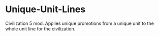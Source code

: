 # Unique-Unit-Lines
Civilization 5 mod. Applies unique promotions from a unique unit to the whole unit line for the civilization.
